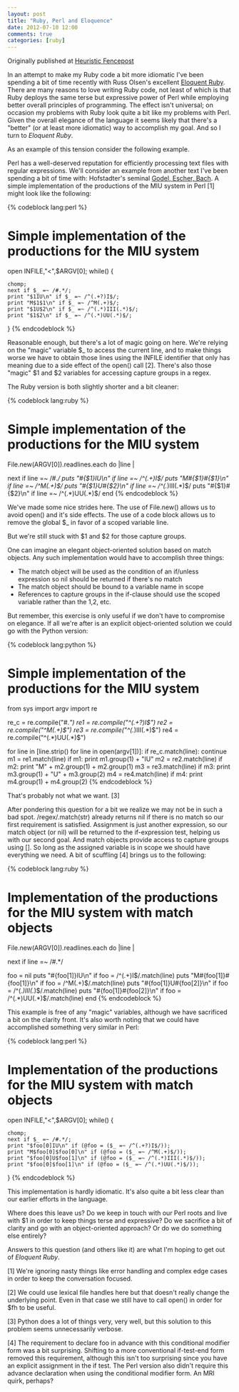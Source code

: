 ```yaml
---
layout: post
title: "Ruby, Perl and Eloquence"
date: 2012-07-10 12:00
comments: true
categories: [ruby]
---
```

Originally published at [Heuristic Fencepost](http://heuristic-fencepost.blogspot.com/2012/07/ruby-perl-and-eloquence.html)

In an attempt to make my Ruby code a bit more idiomatic I've been spending a bit of time recently with Russ Olsen's excellent [Eloquent Ruby](http://eloquentruby.com). There are many reasons to love writing Ruby code, not least of which is that Ruby deploys the same terse but expressive power of Perl while employing better overall principles of programming. The effect isn't universal; on occasion my problems with Ruby look quite a bit like my problems with Perl. Given the overall elegance of the language it seems likely that there's a "better" (or at least more idiomatic) way to accomplish my goal. And so I turn to *Eloquent Ruby*. 

As an example of this tension consider the following example. 

Perl has a well-deserved reputation for efficiently processing text files with regular expressions. We'll consider an example from another text I've been spending a bit of time with: Hofstadter's seminal [Godel, Escher, Bach](http://en.wikipedia.org/wiki/G%C3%B6del,_Escher,_Bach). A simple implementation of the productions of the MIU system in Perl [1] might look like the following: 

{% codeblock lang:perl %}
# Simple implementation of the productions for the MIU system
open INFILE,"<",$ARGV[0];
while(<INFILE>) {

    chomp;
    next if $_ =~ /#.*/;
    print "$1IU\n" if $_ =~ /^(.+?)I$/;
    print "M$1$1\n" if $_ =~ /^M(.+)$/;
    print "$1U$2\n" if $_ =~ /^(.*)III(.*)$/;
    print "$1$2\n" if $_ =~ /^(.*)UU(.*)$/;
}
{% endcodeblock %}

Reasonable enough, but there's a lot of magic going on here. We're relying on the "magic" variable $_ to access the current line, and to make things worse we have to obtain those lines using the INFILE identifier that only has meaning due to a side effect of the open() call [2]. There's also those "magic" $1 and $2 variables for accessing capture groups in a regex. 

The Ruby version is both slightly shorter and a bit cleaner: 

{% codeblock lang:ruby %}
# Simple implementation of the productions for the MIU system
File.new(ARGV[0]).readlines.each do |line |

  next if line =~ /#.*/
  puts "#{$1}IU\n" if line =~ /^(.+)I$/
  puts "M#{$1}#{$1}\n" if line =~ /^M(.+)$/
  puts "#{$1}U#{$2}\n" if line =~ /^(.*)III(.*)$/
  puts "#{$1}#{$2}\n" if line =~ /^(.*)UU(.*)$/
end
{% endcodeblock %}

We've made some nice strides here. The use of File.new() allows us to avoid open() and it's side effects. The use of a code block allows us to remove the global $_ in favor of a scoped variable line. 

But we're still stuck with $1 and $2 for those capture groups. 

One can imagine an elegant object-oriented solution based on match objects. Any such implementation would have to accomplish three things:

* The match object will be used as the condition of an if/unless expression so nil should be returned if there's no match
* The match object should be bound to a variable name in scope
* References to capture groups in the if-clause should use the scoped variable rather than the $1,$2, etc.

But remember, this exercise is only useful if we don't have to compromise on elegance. If all we're after is an explicit object-oriented solution we could go with the Python version: 

{% codeblock lang:python %}
# Simple implementation of the productions for the MIU system
from sys import argv
import re

re_c = re.compile("#.*")
re1 = re.compile("^(.+?)I$")
re2 = re.compile("^M(.+)$")
re3 = re.compile("^(.*)III(.*)$")
re4 = re.compile("^(.*)UU(.*)$")

for line in [line.strip() for line in open(argv[1])]:
    if re_c.match(line):
        continue
    m1 = re1.match(line)
    if m1:
        print m1.group(1) + "IU"
    m2 = re2.match(line)
    if m2:
        print "M" + m2.group(1) + m2.group(1)
    m3 = re3.match(line)
    if m3:
        print m3.group(1) + "U" + m3.group(2)
    m4 = re4.match(line)
    if m4:
        print m4.group(1) + m4.group(2)
{% endcodeblock %}

That's probably not what we want. [3] 

After pondering this question for a bit we realize we may not be in such a bad spot. /regex/.match(str) already returns nil if there is no match so our first requirement is satisfied. Assignment is just another expression, so our match object (or nil) will be returned to the if-expression test, helping us with our second goal. And match objects provide access to capture groups using []. So long as the assigned variable is in scope we should have everything we need. A bit of scuffling [4] brings us to the following: 

{% codeblock lang:ruby %}
# Implementation of the productions for the MIU system with match objects
File.new(ARGV[0]).readlines.each do |line |

  next if line =~ /#.*/

  foo = nil
  puts "#{foo[1]}IU\n" if foo = /^(.+)I$/.match(line)
  puts "M#{foo[1]}#{foo[1]}\n" if foo = /^M(.+)$/.match(line)
  puts "#{foo[1]}U#{foo[2]}\n" if foo = /^(.*)III(.*)$/.match(line)
  puts "#{foo[1]}#{foo[2]}\n" if foo = /^(.*)UU(.*)$/.match(line)
end
{% endcodeblock %}

This example is free of any "magic" variables, although we have sacrificed a bit on the clarity front. It's also worth noting that we could have accomplished something very similar in Perl: 

{% codeblock lang:perl %}
# Implementation of the productions for the MIU system with match objects
open INFILE,"<",$ARGV[0];
while(<INFILE>) {

    chomp;
    next if $_ =~ /#.*/;
    print "$foo[0]IU\n" if (@foo = ($_ =~ /^(.+?)I$/));
    print "M$foo[0]$foo[0]\n" if (@foo = ($_ =~ /^M(.+)$/));
    print "$foo[0]U$foo[1]\n" if (@foo = ($_ =~ /^(.*)III(.*)$/));
    print "$foo[0]$foo[1]\n" if (@foo = ($_ =~ /^(.*)UU(.*)$/));
}
{% endcodeblock %}

This implementation is hardly idiomatic. It's also quite a bit less clear than our earlier efforts in the language. 

Where does this leave us? Do we keep in touch with our Perl roots and live with $1 in order to keep things terse and expressive? Do we sacrifice a bit of clarity and go with an object-oriented approach? Or do we do something else entirely? 

Answers to this question (and others like it) are what I'm hoping to get out of *Eloquent Ruby*. 

[1] We're ignoring nasty things like error handling and complex edge cases in order to keep the conversation focused. 

[2] We could use lexical file handles here but that doesn't really change the underlying point. Even in that case we still have to call open() in order for $fh to be useful. 

[3] Python does a lot of things very, very well, but this solution to this problem seems unnecessarily verbose. 

[4] The requirement to declare foo in advance with this conditional modifier form was a bit surprising. Shifting to a more conventional if-test-end form removed this requirement, although this isn't too surprising since you have an explicit assignment in the if test. The Perl version also didn't require this advance declaration when using the conditional modifier form. An MRI quirk, perhaps?
